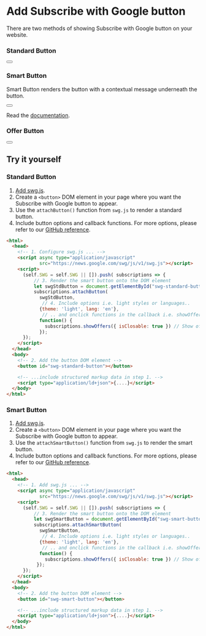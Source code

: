 <script async
  subscriptions-control="manual"
  type="application/javascript"
  src="https://news.google.com/swg/js/v1/swg.js">
</script>

# Add Subscribe with Google button

There are two methods of showing Subscribe with Google button on your website.


### Standard Button



<button id="swg-standard-button"></button>


### Smart Button

Smart Button renders the button with a contextual message underneath the button.



<button id="swg-smart-button"></button>

Read the [documentation](https://developers.google.com/news/subscribe/guides/sell-subscriptions-on-web#display-buttons).

### Offer Button



<button id="swg-offer-button"></button>


## Try it yourself


### Standard Button



1. [Add swg.js](https://gtech-demo.appspot.com/html/configure-swgjs.html).
2. Create a `<button>` DOM element in your page where you want the Subscribe with Google button to appear.
3. Use the `attachButton()` function from `swg.js` to render a standard button.
4. Include button options and callback functions. For more options, please refer to our [GitHub reference](https://github.com/subscriptions-project/swg-js/blob/master/docs/buttons.md#smart-button).



```html
<html>
  <head>
    <!-- 1. Configure swg.js ... -->
    <script async type="application/javascript"
            src="https://news.google.com/swg/js/v1/swg.js"></script>
    <script>
      (self.SWG = self.SWG || []).push( subscriptions => {
          // 3. Render the smart button onto the DOM element
          let swgStdButton = document.getElementById("swg-standard-button");
          subscriptions.attachButton(
            swgStdButton,
             // 4. Include options i.e. light styles or languages..
            {theme: 'light', lang: 'en'},
             // .. and onclick functions in the callback i.e. showOffersor subscribe(SKU)
            function() {
              subscriptions.showOffers({ isClosable: true }) // Show offers carousel
            });
      });
    </script>
  </head>
  <body>
    <!-- 2. Add the button DOM element -->
    <button id="swg-standard-button"></button>

    <!-- ...include structured markup data in step 1. -->
    <script type="application/ld+json">{....}</script>
  </body>
</html>
```



### Smart Button



1. [Add swg.js](https://gtech-demo.appspot.com/html/configure-swgjs.html).
2. Create a `<button>` DOM element in your page where you want the Subscribe with Google button to appear.
3. Use the `attachSmartButton()` function from `swg.js` to render the smart button.
4. Include button options and callback functions. For more options, please refer to our [GitHub reference](https://github.com/subscriptions-project/swg-js/blob/master/docs/buttons.md#smart-button).


```html
<html>
  <head>
    <!-- 1. Add swg.js ... -->
    <script async type="application/javascript"
            src="https://news.google.com/swg/js/v1/swg.js"></script>
    <script>
      (self.SWG = self.SWG || []).push( subscriptions => {
          // 3. Render the smart button onto the DOM element
          let swgSmartButton = document.getElementById("swg-smart-button");
          subscriptions.attachSmartButton(
            swgSmartButton,
             // 4. Include options i.e. light styles or languages..
            {theme: 'light', lang: 'en'},
             // .. and onclick functions in the callback i.e. showOffersor subscribe(SKU)
            function() {
              subscriptions.showOffers({ isClosable: true }) // Show offers carousel
           });
      });
    </script>
  </head>
  <body>
    <!-- 2. Add the button DOM element -->
    <button id="swg-smart-button"></button>

    <!-- ...include structured markup data in step 1. -->
    <script type="application/ld+json">{....}</script>
  </body>
</html>
```
